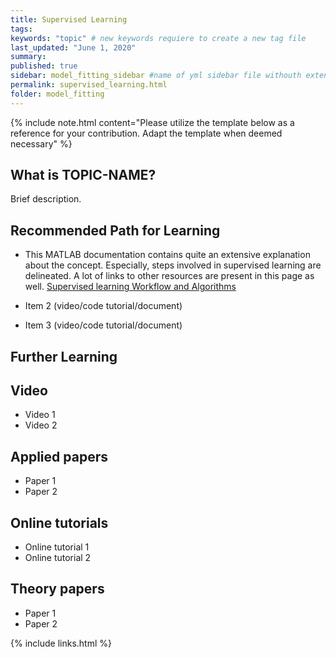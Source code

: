 ```yaml
---
title: Supervised Learning
tags:
keywords: "topic" # new keywords requiere to create a new tag file
last_updated: "June 1, 2020"
summary: 
published: true
sidebar: model_fitting_sidebar #name of yml sidebar file withouth extension
permalink: supervised_learning.html
folder: model_fitting
---
```




{% include note.html content="Please utilize the template below as a reference for your contribution. Adapt the template when deemed necessary" %}

## What is TOPIC-NAME?

Brief description.


## Recommended Path for Learning

* This MATLAB documentation contains quite an extensive explanation about the concept. Especially, steps involved in supervised learning are delineated. A lot of links to other resources are present in this page as well. [Supervised learning Workflow and Algorithms](https://www.mathworks.com/help/stats/supervised-learning-machine-learning-workflow-and-algorithms.html)

* Item 2 (video/code tutorial/document)
* Item 3 (video/code tutorial/document)

## Further Learning

## Video

* Video 1
* Video 2

## Applied papers 

* Paper 1
* Paper 2

## Online tutorials

* Online tutorial 1
* Online tutorial 2

## Theory papers 
* Paper 1
* Paper 2

{% include links.html %}

